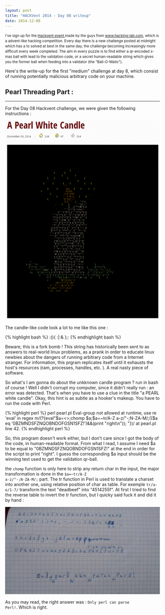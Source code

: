 ```yaml
---
layout: post
title: "HACKVent 2014 - Day 08 writeup"
date: 2014-12-08
---
```


<small>
I've sign up for the <a href = "hackvent.hacking-lab.com"> Hackvent event </a> made by the guys from <a href = "www.hacking-lab.com"> www.hacking-lab.com</a>, which is a advent-like hacking competition. Every day there is a new challenge posted at midnight which has a to solved at best in the same day, the challenge becoming increasingly more difficult every week completed. The aim in every puzzle is to find either a qr-encoded x-mas ball with lead to the validation code, or a secret human-readable string which gives you the former ball when feeding into a validator (the "Ball-O-Matic"). 
</small>

Here's the write-up for the first "medium" challenge at day 8, which consist of running potentially malicious arbitrary code on your machine. 

<!--more-->

## Pearl Threading Part :

- - - - - - -


For the Day 08 Hackvent challenge, we were given the following instructions :

![Riddle from hackvent.hacking-lab.com for Day 08](/assets/hackvent/08/riddle.png)

The candle-like code look a lot to me like this one : 

{% highlight bash %}
:(){ :|:& };:
{% endhighlight bash %}

Beware, this is a fork bomb ! This string has historically been sent to as answers to real-world linux problems, as a prank in order to educate linux newbies about the dangers of running arbitrary code from a Internet stranger. For information, this prgram replicates itself until it exhausts the host's resources (ram, processes, handles, etc. ). A real nasty piece of software.

So what's I am gonna do about the unkknown candle program ? run in bash of course ! 
Well I didn't corrupt my computer, since it didn't really run : an error was detected. That's when you have to use a clue in the title "a PEARL white candle". Okay, this hint is as subtle as a hooker's makeup. You have to run the code with Perl.


{% highlight perl %}
perl pearl.pl 
Eval-group not allowed at runtime, use re 'eval' in regex m/(?{eval"\$a=<>;chomp \$a;\$a=~tr/A-Z a-z/\"-;N-ZA-M/;((\$a eq '0BZMNDSFZNQOBNDOFGSN1SFZ!')&&(print \"right\\n\"));
"})/ at pearl.pl line 42.
{% endhighlight perl %}

So, this program doesn't work either, but I don't care since I got the body of the code, in human-readable format. From what I read, I assume I need $a to be equal to "0BZMNDSFZNQOBNDOFGSN1SFZ!" at the end in order for the script to print "right". I guess the corresponding $a input should be the winning text used to get the validation qr-ball.

the <code>chomp</code> function is only here to strip any return char in the input, the major transformation is done in the <code>$a=~tr/A-Z a-z/\"-;N-ZA-M/;</code> part. The tr function in Perl is used to translate a charset into another one, using relative position of char as table. For exemple <code>tr/a-e/1-7/</code> transform the text "deadbeef" into "4514255f". At first I tried to find the reverse table to invert the tr function, but I quicky said fuck it and did it by hand :


![I don't know my alphabet](/assets/hackvent/08/answer.png)


As you may read, the right answer was : <code>Only perl can parse Perl!</code>. Which is right.

